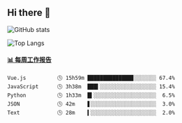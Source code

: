 ## Hi there 👋

![GitHub stats](https://github-readme-stats.orilight.top/api?username=orilights)

![Top Langs](https://github-readme-stats.orilight.top/api/top-langs/?username=orilights&layout=compact)

<!-- waka-box start -->
#### <a href="https://gist.github.com/92c8d5b388768c10efcba86e82b7c4fb" target="_blank">📊 每周工作报告</a>
```text
Vue.js          🕓 15h59m ██████████████▊░░░░░░░ 67.4%
JavaScript      🕓 3h38m  ███▍░░░░░░░░░░░░░░░░░░ 15.4%
Python          🕓 1h33m  █▍░░░░░░░░░░░░░░░░░░░░  6.5%
JSON            🕓 42m    ▋░░░░░░░░░░░░░░░░░░░░░  3.0%
Text            🕓 28m    ▍░░░░░░░░░░░░░░░░░░░░░  2.0%
```
<!-- Powered by https://github.com/journey-ad/waka-box-go . -->
<!-- waka-box end -->
